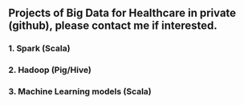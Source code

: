 ## Projects of Big Data for Healthcare in private (github), please contact me if interested.

### 1. Spark (Scala)
### 2. Hadoop (Pig/Hive)
### 3. Machine Learning models (Scala)
